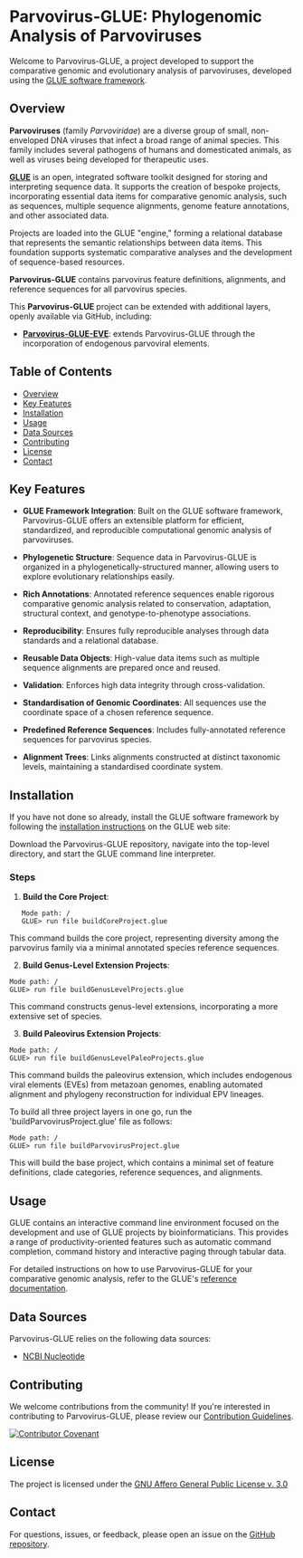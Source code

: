 # Parvovirus-GLUE: Phylogenomic Analysis of Parvoviruses

Welcome to Parvovirus-GLUE, a project developed to support the comparative genomic and evolutionary analysis of parvoviruses, developed using the [GLUE software framework](https://github.com/giffordlabcvr/gluetools).

## Overview

**Parvoviruses** (family *Parvoviridae*) are a diverse group of small, non-enveloped DNA viruses that infect a broad range of animal species. This family includes several pathogens of humans and domesticated animals, as well as viruses being developed for therapeutic uses.

**[GLUE](https://github.com/giffordlabcvr/gluetools)** is an open, integrated software toolkit designed for storing and interpreting sequence data. It supports the creation of bespoke projects, incorporating essential data items for comparative genomic analysis, such as sequences, multiple sequence alignments, genome feature annotations, and other associated data.

Projects are loaded into the GLUE "engine," forming a relational database that represents the semantic relationships between data items. This foundation supports systematic comparative analyses and the development of sequence-based resources.

**Parvovirus-GLUE** contains parvovirus feature definitions, alignments, and reference sequences for all parvovirus species.

This **Parvovirus-GLUE**  project can be extended with additional layers, openly available via GitHub, including:

  - **[Parvovirus-GLUE-EVE](https://github.com/giffordlabcvr/Parvovirus-GLUE-EVE)**: extends Parvovirus-GLUE through the incorporation of endogenous parvoviral elements.

## Table of Contents

- [Overview](#overview)
- [Key Features](#key-features)
- [Installation](#installation)
- [Usage](#usage)
- [Data Sources](#data-sources)
- [Contributing](#contributing)
- [License](#license)
- [Contact](#contact)

## Key Features


- **GLUE Framework Integration**: Built on the GLUE software framework, Parvovirus-GLUE offers an extensible platform for efficient, standardized, and reproducible computational genomic analysis of parvoviruses.

- **Phylogenetic Structure**: Sequence data in Parvovirus-GLUE is organized in a phylogenetically-structured manner, allowing users to explore evolutionary relationships easily.

- **Rich Annotations**: Annotated reference sequences enable rigorous comparative genomic analysis related to conservation, adaptation, structural context, and genotype-to-phenotype associations.
  
- **Reproducibility**: Ensures fully reproducible analyses through data standards and a relational database.
  
- **Reusable Data Objects**: High-value data items such as multiple sequence alignments are prepared once and reused.
  
- **Validation**: Enforces high data integrity through cross-validation.
  
- **Standardisation of Genomic Coordinates**: All sequences use the coordinate space of a chosen reference sequence.
  
- **Predefined Reference Sequences**: Includes fully-annotated reference sequences for parvovirus species.
  
- **Alignment Trees**: Links alignments constructed at distinct taxonomic levels, maintaining a standardised coordinate system.
  

## Installation

If you have not done so already, install the GLUE software framework by following the [installation instructions](http://glue-tools.cvr.gla.ac.uk/#/installation) on the GLUE web site: 

Download the Parvovirus-GLUE repository, navigate into the top-level directory, and start the GLUE command line interpreter.

### Steps

1. **Build the Core Project**:
   
```
   Mode path: /
   GLUE> run file buildCoreProject.glue
```

This command builds the core project, representing diversity among the parvovirus family via a minimal annotated species reference sequences.

2. **Build Genus-Level Extension Projects**:

```
Mode path: /
GLUE> run file buildGenusLevelProjects.glue
```

This command constructs genus-level extensions, incorporating a more extensive set of species.

3. **Build Paleovirus Extension Projects**:

```
Mode path: /
GLUE> run file buildGenusLevelPaleoProjects.glue
```

This command builds the paleovirus extension, which includes endogenous viral elements (EVEs) from metazoan genomes, enabling automated alignment and phylogeny reconstruction for individual EPV lineages.

To build all three project layers in one go, run the 'buildParvovirusProject.glue' file as follows:

```
Mode path: /
GLUE> run file buildParvovirusProject.glue
```

This will build the base project, which contains a minimal set of feature definitions, clade categories, reference sequences, and alignments.

## Usage

GLUE contains an interactive command line environment focused on the development and use of GLUE projects by bioinformaticians. This provides a range of productivity-oriented features such as automatic command completion, command history and interactive paging through tabular data. 

For detailed instructions on how to use Parvovirus-GLUE for your comparative genomic analysis, refer to the GLUE's [reference documentation](http://glue-tools.cvr.gla.ac.uk/).

## Data Sources

Parvovirus-GLUE relies on the following data sources:

- [NCBI Nucleotide](https://www.ncbi.nlm.nih.gov/nuccore)


## Contributing

We welcome contributions from the community! If you're interested in contributing to Parvovirus-GLUE, please review our [Contribution Guidelines](./md/CONTRIBUTING.md).

[![Contributor Covenant](https://img.shields.io/badge/Contributor%20Covenant-2.1-4baaaa.svg)](./md/code_of_conduct.md)


## License

The project is licensed under the [GNU Affero General Public License v. 3.0](https://www.gnu.org/licenses/agpl-3.0.en.html)

## Contact

For questions, issues, or feedback, please open an issue on the [GitHub repository](https://github.com/giffordlabcvr/Parvovirus-GLUE/issues).

